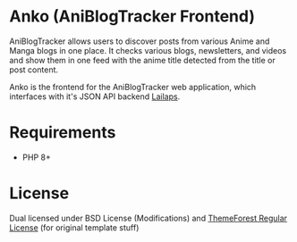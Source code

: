 # Anko (AniBlogTracker Frontend)
AniBlogTracker allows users to discover posts from various Anime and Manga blogs in one place. It checks various blogs, newsletters, and videos and show them in one feed with the anime title detected from the title or post content.

Anko is the frontend for the AniBlogTracker web application, which interfaces with it's JSON API backend [Lailaps](https://github.com/AniBlogTracker/Lailaps/tree/main).

# Requirements
* PHP 8+

# License
Dual licensed under BSD License (Modifications) and [ThemeForest Regular License](https://themeforest.net/licenses/terms/regular) (for original template stuff)